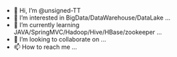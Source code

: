 - 👋 Hi, I’m @unsigned-TT
- 👀 I’m interested in BigData/DataWarehouse/DataLake ...
- 🌱 I’m currently learning JAVA/SpringMVC/Hadoop/Hive/HBase/zookeeper ...
- 💞️ I’m looking to collaborate on ...
- 📫 How to reach me ...

<!---
unsigned-TT/unsigned-TT is a ✨ special ✨ repository because its `README.md` (this file) appears on your GitHub profile.
You can click the Preview link to take a look at your changes.
--->
